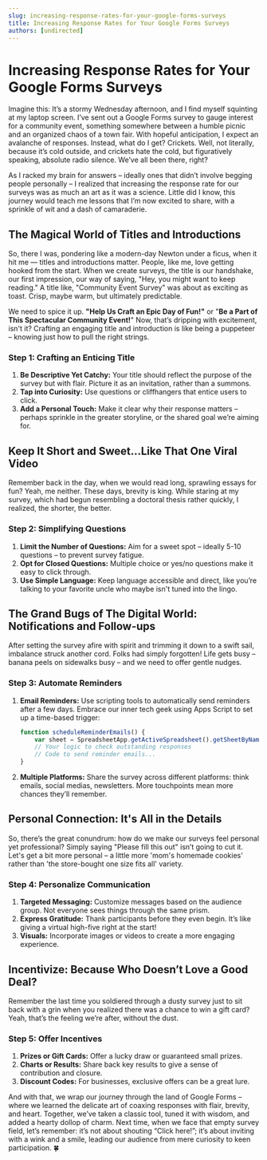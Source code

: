```yaml
---
slug: increasing-response-rates-for-your-google-forms-surveys
title: Increasing Response Rates for Your Google Forms Surveys
authors: [undirected]
---
```



# Increasing Response Rates for Your Google Forms Surveys

Imagine this: It’s a stormy Wednesday afternoon, and I find myself squinting at my laptop screen. I’ve sent out a Google Forms survey to gauge interest for a community event, something somewhere between a humble picnic and an organized chaos of a town fair. With hopeful anticipation, I expect an avalanche of responses. Instead, what do I get? Crickets. Well, not literally, because it’s cold outside, and crickets hate the cold, but figuratively speaking, absolute radio silence. We’ve all been there, right? 

As I racked my brain for answers – ideally ones that didn’t involve begging people personally – I realized that increasing the response rate for our surveys was as much an art as it was a science. Little did I know, this journey would teach me lessons that I’m now excited to share, with a sprinkle of wit and a dash of camaraderie.

## The Magical World of Titles and Introductions

So, there I was, pondering like a modern-day Newton under a ficus, when it hit me — titles and introductions matter. People, like me, love getting hooked from the start. When we create surveys, the title is our handshake, our first impression, our way of saying, "Hey, you might want to keep reading." A title like, "Community Event Survey" was about as exciting as toast. Crisp, maybe warm, but ultimately predictable. 

We need to spice it up. **"Help Us Craft an Epic Day of Fun!"** or "**Be a Part of This Spectacular Community Event!**" Now, that’s dripping with excitement, isn't it? Crafting an engaging title and introduction is like being a puppeteer – knowing just how to pull the right strings.

### Step 1: Crafting an Enticing Title

1. **Be Descriptive Yet Catchy:** Your title should reflect the purpose of the survey but with flair. Picture it as an invitation, rather than a summons.
2. **Tap into Curiosity:** Use questions or cliffhangers that entice users to click.
3. **Add a Personal Touch:** Make it clear why their response matters – perhaps sprinkle in the greater storyline, or the shared goal we’re aiming for.

## Keep It Short and Sweet...Like That One Viral Video

Remember back in the day, when we would read long, sprawling essays for fun? Yeah, me neither. These days, brevity is king. While staring at my survey, which had begun resembling a doctoral thesis rather quickly, I realized, the shorter, the better.

### Step 2: Simplifying Questions

1. **Limit the Number of Questions:** Aim for a sweet spot – ideally 5-10 questions – to prevent survey fatigue.
2. **Opt for Closed Questions:** Multiple choice or yes/no questions make it easy to click through.
3. **Use Simple Language:** Keep language accessible and direct, like you’re talking to your favorite uncle who maybe isn't tuned into the lingo.

## The Grand Bugs of The Digital World: Notifications and Follow-ups

After setting the survey afire with spirit and trimming it down to a swift sail, imbalance struck another cord. Folks had simply forgotten! Life gets busy – banana peels on sidewalks busy – and we need to offer gentle nudges.

### Step 3: Automate Reminders

1. **Email Reminders:** Use scripting tools to automatically send reminders after a few days. Embrace our inner tech geek using Apps Script to set up a time-based trigger: 

   ```javascript
   function scheduleReminderEmails() {
       var sheet = SpreadsheetApp.getActiveSpreadsheet().getSheetByName('Sheet1');
       // Your logic to check outstanding responses
       // Code to send reminder emails...
   }
   ```

2. **Multiple Platforms:** Share the survey across different platforms: think emails, social medias, newsletters. More touchpoints mean more chances they’ll remember.

## Personal Connection: It's All in the Details

So, there’s the great conundrum: how do we make our surveys feel personal yet professional? Simply saying "Please fill this out" isn’t going to cut it. Let's get a bit more personal – a little more 'mom's homemade cookies' rather than 'the store-bought one size fits all' variety.

### Step 4: Personalize Communication

1. **Targeted Messaging:** Customize messages based on the audience group. Not everyone sees things through the same prism.
2. **Express Gratitude:** Thank participants before they even begin. It’s like giving a virtual high-five right at the start!
3. **Visuals:** Incorporate images or videos to create a more engaging experience.

## Incentivize: Because Who Doesn’t Love a Good Deal?

Remember the last time you soldiered through a dusty survey just to sit back with a grin when you realized there was a chance to win a gift card? Yeah, that’s the feeling we’re after, without the dust.

### Step 5: Offer Incentives

1. **Prizes or Gift Cards:** Offer a lucky draw or guaranteed small prizes.
2. **Charts or Results:** Share back key results to give a sense of contribution and closure.
3. **Discount Codes:** For businesses, exclusive offers can be a great lure.

And with that, we wrap our journey through the land of Google Forms – where we learned the delicate art of coaxing responses with flair, brevity, and heart. Together, we’ve taken a classic tool, tuned it with wisdom, and added a hearty dollop of charm. Next time, when we face that empty survey field, let’s remember: it’s not about shouting “Click here!”; it’s about inviting with a wink and a smile, leading our audience from mere curiosity to keen participation. 🍀